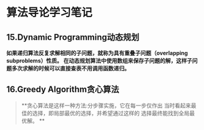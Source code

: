 # 算法导论学习笔记
## 15.Dynamic Programming动态规划

**如果递归算法反复求解相同的子问题，就称为具有重叠子问题（overlapping subproblems）性质。 在动态规划算法中使用数组来保存子问题的解，这样子问题多次求解的时候可以直接查表不用调用函数递归。**



## 16.Greedy Algorithm贪心算法

> **贪心算法是这样一种方法:分步骤实施，它在每一步仅作出 当时看起来最佳的选择，即局部最优的选择，并希望通过这样的 选择最终能找到全局最优解。 **

